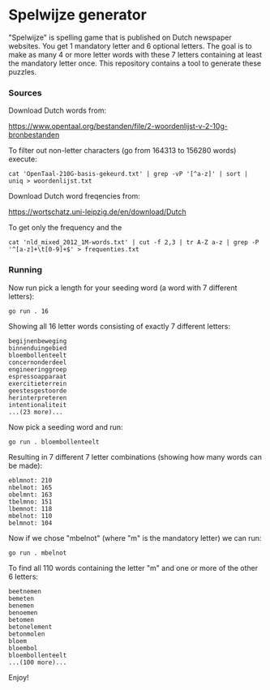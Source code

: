 # Spelwijze generator

"Spelwijze" is spelling game that is published on Dutch newspaper websites. You get 1 mandatory letter and 6 optional letters. The goal is to make as many 4 or more letter words with these 7 letters containing at least the mandatory letter once. This repository contains a tool to generate these puzzles.

### Sources

Download Dutch words from:

https://www.opentaal.org/bestanden/file/2-woordenlijst-v-2-10g-bronbestanden

To filter out non-letter characters (go from 164313 to 156280 words) execute:

    cat 'OpenTaal-210G-basis-gekeurd.txt' | grep -vP '[^a-z]' | sort | uniq > woordenlijst.txt

Download Dutch word freqencies from:

https://wortschatz.uni-leipzig.de/en/download/Dutch

To get only the frequency and the 

    cat 'nld_mixed_2012_1M-words.txt' | cut -f 2,3 | tr A-Z a-z | grep -P '^[a-z]+\t[0-9]+$' > frequenties.txt

### Running

Now run pick a length for your seeding word (a word with 7 different letters):

    go run . 16

Showing all 16 letter words consisting of exactly 7 different letters:

    begijnenbeweging
    binnenduingebied
    bloembollenteelt
    concernonderdeel
    engineeringgroep
    espressoapparaat
    exercitieterrein
    geestesgestoorde
    herinterpreteren
    intentionaliteit
    ...(23 more)...

Now pick a seeding word and run:

    go run . bloembollenteelt

Resulting in 7 different 7 letter combinations (showing how many words can be made):

    eblmnot: 210
    nbelmot: 165
    obelmnt: 163
    tbelmno: 151
    lbemnot: 118
    mbelnot: 110
    belmnot: 104

Now if we chose "mbelnot" (where "m" is the mandatory letter) we can run:

    go run . mbelnot

To find all 110 words containing the letter "m" and one or more of the other 6 letters:

    beetnemen
    bemeten
    benemen
    benoemen
    betomen
    betonelement
    betonmolen
    bloem
    bloembol
    bloembollenteelt
    ...(100 more)...

Enjoy!
